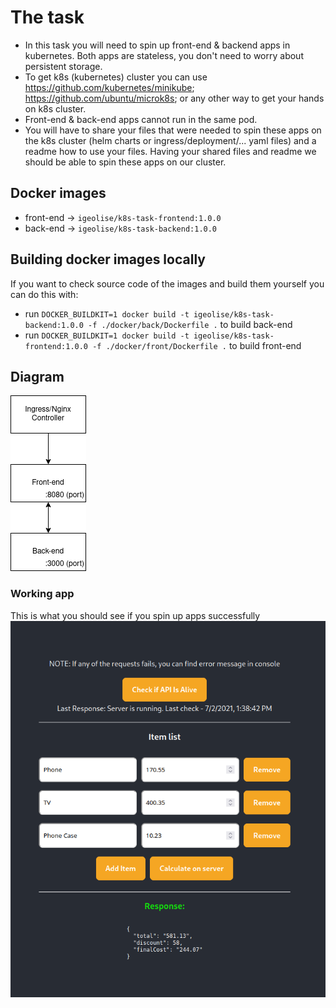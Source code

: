 # The task
* In this task you will need to spin up front-end & backend apps in kubernetes. Both apps are stateless, you don't need to worry about persistent storage.
* To get k8s (kubernetes) cluster you can use https://github.com/kubernetes/minikube; https://github.com/ubuntu/microk8s; or any other way to get your hands on k8s cluster.
* Front-end & back-end apps cannot run in the same pod.
* You will have to share your files that were needed to spin these apps on the k8s cluster (helm charts or ingress/deployment/... yaml files) and a readme how to use your files. Having your shared files and readme we should be able to spin these apps on our cluster.

## Docker images
* front-end -> `igeolise/k8s-task-frontend:1.0.0`
* back-end  -> `igeolise/k8s-task-backend:1.0.0`

## Building docker images locally
If you want to check source code of the images and build them yourself you can do this with:
* run `DOCKER_BUILDKIT=1 docker build -t igeolise/k8s-task-backend:1.0.0 -f ./docker/back/Dockerfile .` to build back-end
* run `DOCKER_BUILDKIT=1 docker build -t igeolise/k8s-task-frontend:1.0.0 -f ./docker/front/Dockerfile .` to build front-end

## Diagram
![alt text](diagram.png)

### Working app
This is what you should see if you spin up apps successfully
![alt text](app.png)
